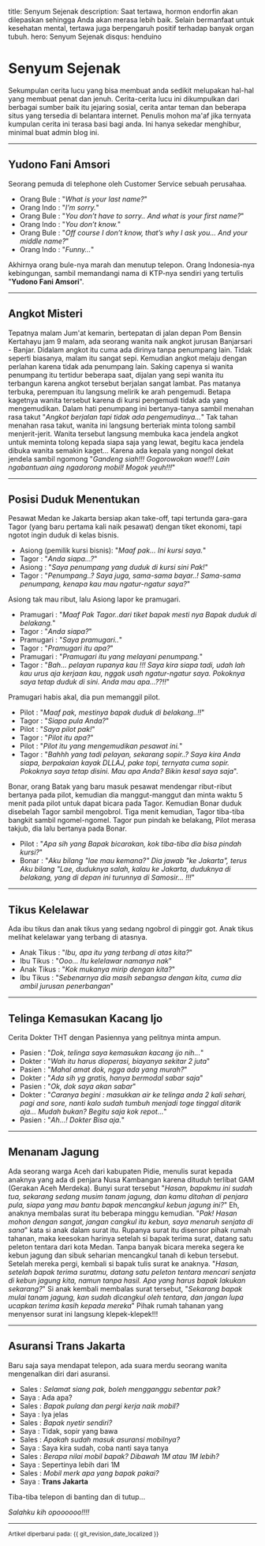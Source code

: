 title: Senyum Sejenak
description: Saat tertawa, hormon endorfin akan dilepaskan sehingga Anda akan merasa lebih baik. Selain bermanfaat untuk kesehatan mental, tertawa juga berpengaruh positif terhadap banyak organ tubuh.
hero: Senyum Sejenak
disqus: henduino

# Senyum Sejenak

Sekumpulan cerita lucu yang bisa membuat anda sedikit melupakan hal-hal yang membuat penat dan jenuh. Cerita-cerita lucu ini dikumpulkan dari berbagai sumber baik itu jejaring sosial, cerita antar teman dan beberapa situs yang tersedia di belantara internet. Penulis mohon ma'af jika ternyata kumpulan cerita ini terasa basi bagi anda. Ini hanya sekedar menghibur, minimal buat admin blog ini.

***

## Yudono Fani Amsori
Seorang pemuda di telephone oleh Customer Service sebuah perusahaa.

* Orang Bule : "*What is your last name?*"
* Orang Indo : "*I’m sorry.*"
* Orang Bule : "*You don’t have to sorry.. And what is your first name?*"
* Orang Indo : "*You don’t know.*"
* Orang Bule : "*Off course I don’t know, that’s why I ask you… And your middle name?*"
* Orang Indo : "*Funny…*"

Akhirnya orang bule-nya marah dan menutup telepon. Orang Indonesia-nya kebingungan, sambil memandangi nama di KTP-nya sendiri yang tertulis "**Yudono Fani Amsori**".

***

## Angkot Misteri

Tepatnya malam Jum'at kemarin, bertepatan di jalan depan Pom Bensin Kertahayu jam 9 malam, ada seorang wanita naik angkot jurusan Banjarsari - Banjar. Didalam angkot itu cuma ada dirinya tanpa penumpang lain. Tidak seperti biasanya, malam itu sangat sepi. Kemudian angkot melaju dengan perlahan karena tidak ada penumpang lain. Saking capenya si wanita penumpang itu tertidur beberapa saat, dijalan yang sepi wanita itu terbangun karena angkot tersebut berjalan sangat lambat. Pas matanya terbuka, perempuan itu langsung melirik ke arah pengemudi. Betapa kagetnya wanita tersebut karena di kursi pengemudi tidak ada yang mengemudikan. Dalam hati penumpang ini bertanya-tanya sambil menahan rasa takut "*Angkot berjalan tapi tidak ada pengemudinya...*" Tak tahan menahan rasa takut, wanita ini langsung berteriak minta tolong sambil menjerit-jerit. Wanita tersebut langsung membuka kaca jendela angkot untuk meminta tolong kepada siapa saja yang lewat, begitu kaca jendela dibuka wanita semakin kaget... Karena ada kepala yang nongol dekat jendela sambil ngomong "*Gandeng siah!!! Gogorowokan wae!!! Lain ngabantuan aing ngadorong mobil! Mogok yeuh!!!*"

***

## Posisi Duduk Menentukan

Pesawat Medan ke Jakarta bersiap akan take-off, tapi tertunda gara-gara Tagor (yang baru pertama kali naik pesawat) dengan tiket ekonomi, tapi ngotot ingin duduk di kelas bisnis.

* Asiong (pemilik kursi bisnis): "*Maaf pak... Ini kursi saya.*"
* Tagor : "*Anda siapa...?*"
* Asiong : "*Saya penumpang yang duduk di kursi sini Pak!*"
* Tagor : "*Penumpang..? Saya juga, sama-sama bayar..! Sama-sama penumpang, kenapa kau mau ngatur-ngatur saya?*"

Asiong tak mau ribut, lalu Asiong lapor ke pramugari.

* Pramugari : "*Maaf Pak Tagor..dari tiket bapak mesti nya Bapak duduk di belakang.*"
* Tagor : "*Anda siapa?*"
* Pramugari : "*Saya pramugari..*"
* Tagor : "*Pramugari itu apa?*"
* Pramugari : "*Pramugari itu yang melayani penumpang.*"
* Tagor : "*Bah... pelayan rupanya kau !!! Saya kira siapa tadi, udah lah kau urus aja kerjaan kau, nggak usah ngatur-ngatur saya. Pokoknya saya tetap duduk di sini. Anda mau apa...??!!*"

Pramugari habis akal, dia pun memanggil pilot.

* Pilot : "*Maaf pak, mestinya bapak duduk di belakang..!!*"
* Tagor : "*Siapa pula Anda?*"
* Pilot : "*Saya pilot pak!*"
* Tagor : "*Pilot itu apa?*"
* Pilot : "*Pilot itu yang mengemudikan pesawat ini.*"
* Tagor : "*Bahhh yang tadi pelayan, sekarang sopir..? Saya kira Anda siapa, berpakaian kayak DLLAJ, pake topi, ternyata cuma sopir. Pokoknya saya tetap disini. Mau apa Anda? Bikin kesal saya saja*".

Bonar, orang Batak yang baru masuk pesawat mendengar ribut-ribut bertanya pada pilot, kemudian dia manggut-manggut dan minta waktu 5 menit pada pilot untuk dapat bicara pada Tagor. Kemudian Bonar duduk disebelah Tagor sambil mengobrol. Tiga menit kemudian, Tagor tiba-tiba bangkit sambil ngomel-ngomel. Tagor pun pindah ke belakang, Pilot merasa takjub, dia lalu bertanya pada Bonar.

* Pilot : "*Apa sih yang Bapak bicarakan, kok tiba-tiba dia bisa pindah kursi?*"
* Bonar : "*Aku bilang "lae mau kemana?" Dia jawab "ke Jakarta", terus Aku bilang "Lae, duduknya salah, kalau ke Jakarta, duduknya di belakang, yang di depan ini turunnya di Samosir... !!!*"

***

## Tikus Kelelawar

Ada ibu tikus dan anak tikus yang sedang ngobrol di pinggir got. Anak tikus melihat kelelawar yang terbang di atasnya.

* Anak Tikus : "*Ibu, apa itu yang terbang di atas kita?*"
* Ibu Tikus : "*Ooo… Itu kelelawar namanya nak*"
* Anak Tikus : "*Kok mukanya mirip dengan kita?*"
* Ibu Tikus : "*Sebenarnya dia masih sebangsa dengan kita, cuma dia ambil jurusan penerbangan*"

***

## Telinga Kemasukan Kacang Ijo

Cerita Dokter THT dengan Pasiennya yang pelitnya minta ampun.

* Pasien : "*Dok, telinga saya kemasukan kacang ijo nih...*"
* Dokter : "*Wah itu harus dioperasi, biayanya sekitar 2 juta*"
* Pasien : "*Mahal amat dok, ngga ada yang murah?*"
* Dokter : "*Ada sih yg gratis, hanya bermodal sabar saja*"
* Pasien : "*Ok, dok saya akan sabar*"
* Dokter : "*Caranya begini : masukkan air ke telinga anda 2 kali sehari, pagi and sore, nanti kalo sudah tumbuh menjadi toge tinggal ditarik aja... Mudah bukan? Begitu saja kok repot...*"
* Pasien : "*Ah...! Dokter Bisa aja.*"

***

## Menanam Jagung

Ada seorang warga Aceh dari kabupaten Pidie, menulis surat kepada anaknya yang ada di penjara Nusa Kambangan karena dituduh terlibat GAM (Gerakan Aceh Merdeka). 
Bunyi surat tersebut "*Hasan, bapakmu ini sudah tua, sekarang sedang musim tanam jagung, dan kamu ditahan di penjara pula, siapa yang mau bantu bapak mencangkul kebun jagung ini?*"
Eh, anaknya membalas surat itu beberapa minggu kemudian. "*Pak! Hasan mohon dengan sangat, jangan cangkul itu kebun, saya menaruh senjata di sana*" kata si anak dalam surat itu. 
Rupanya surat itu disensor pihak rumah tahanan, maka keesokan harinya setelah si bapak terima surat, datang satu peleton tentara dari kota Medan. Tanpa banyak bicara mereka segera ke kebun jagung dan sibuk seharian mencangkul tanah di kebun tersebut. Setelah mereka pergi, kembali si bapak tulis surat ke anaknya. 
"*Hasan, setelah bapak terima suratmu, datang satu peleton tentara mencari senjata di kebun jagung kita, namun tanpa hasil. Apa yang harus bapak lakukan sekarang?*" 
Si anak kembali membalas surat tersebut, "*Sekarang bapak mulai tanam jagung, kan sudah dicangkul oleh tentara, dan jangan lupa ucapkan terima kasih kepada mereka*" Pihak rumah tahanan yang menyensor surat ini langsung klepek-klepek!!!

***

## Asuransi Trans Jakarta

Baru saja saya mendapat telepon, ada suara merdu seorang wanita mengenalkan diri dari asuransi.

* Sales : *Selamat siang pak, boleh mengganggu sebentar pak?*
* Saya : Ada apa?
* Sales : *Bapak pulang dan pergi kerja naik mobil?*
* Saya : Iya jelas
* Sales : *Bapak nyetir sendiri?*
* Saya : Tidak, sopir yang bawa
* Sales : *Apakah sudah masuk asuransi mobilnya?*
* Saya : Saya kira sudah, coba nanti saya tanya
* Sales : *Berapa nilai mobil bapak? Dibawah 1M atau 1M lebih?*
* Saya : Sepertinya lebih dari 1M
* Sales : *Mobil merk apa yang bapak pakai?*
* Saya :  **Trans Jakarta**

Tiba-tiba telepon di banting dan di tutup...

*Salahku kih opoooooo!!!!*

***

<small>Artikel diperbarui pada: {{ git_revision_date_localized }}</small>